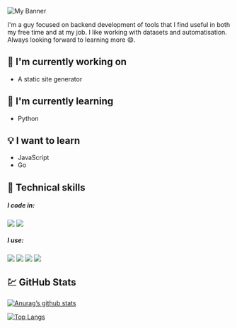 ![My Banner](https://github.com/user-attachments/assets/7382b4e5-1b20-46fd-ae51-ab9268c60e6e)

I'm a guy focused on backend development of tools that I find useful in both my free time and at my job.
I like working with datasets and automatisation.
Always looking forward to learning more :smile:.

## :hammer: I'm currently working on
* A static site generator

## :seedling: I'm currently learning
* Python

## :bulb: I want to learn
* JavaScript
* Go

## :briefcase: Technical skills
##### I code in:
![](https://img.shields.io/badge/Code-Python-blue?logo=python) ![](https://img.shields.io/badge/Code-SQL-red?logo=mysql) 

##### I use:
![](https://img.shields.io/badge/Tool-VSCode-blue?logo=vsco) ![](https://img.shields.io/badge/Tool-Git-red?logo=git) ![](https://img.shields.io/badge/Tool-GitHub-Black?logo=github)  ![](https://img.shields.io/badge/Tool-Postman-orange?logo=postman) 

## :chart: GitHub Stats
[![Anurag’s github stats](https://github-readme-stats.vercel.app/api?username=git-cst)](https://github.com/git-cst)

[![Top Langs](https://github-readme-stats.vercel.app/api/top-langs/?username=git-cst&layout=compact)](https://github.com/git-cst)
